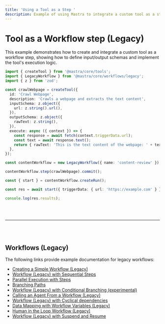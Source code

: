 ```yaml
---
title: 'Using a Tool as a Step '
description: Example of using Mastra to integrate a custom tool as a step in a legacy workflow.
---
```


# Tool as a Workflow step (Legacy)

This example demonstrates how to create and integrate a custom tool as a workflow step, showing how to define input/output schemas and implement the tool's execution logic.

```ts showLineNumbers copy
import { createTool } from '@mastra/core/tools';
import { LegacyWorkflow } from '@mastra/core/workflows/legacy';
import { z } from 'zod';

const crawlWebpage = createTool({
  id: 'Crawl Webpage',
  description: 'Crawls a webpage and extracts the text content',
  inputSchema: z.object({
    url: z.string().url(),
  }),
  outputSchema: z.object({
    rawText: z.string(),
  }),
  execute: async ({ context }) => {
    const response = await fetch(context.triggerData.url);
    const text = await response.text();
    return { rawText: 'This is the text content of the webpage: ' + text };
  },
});

const contentWorkflow = new LegacyWorkflow({ name: 'content-review' });

contentWorkflow.step(crawlWebpage).commit();

const { start } = contentWorkflow.createRun();

const res = await start({ triggerData: { url: 'https://example.com' } });

console.log(res.results);
```

<br />
<br />
<hr className="dark:border-[#404040] border-gray-300" />
<br />
<br />
<GithubLink
  link={
    "https://github.com/mastra-ai/mastra/blob/main/examples/basics/workflows-legacy/tool-as-workflow-step"
  }
/>

## Workflows (Legacy)

The following links provide example documentation for legacy workflows:

- [Creating a Simple Workflow (Legacy)](/docs/examples/workflows_legacy/creating-a-workflow)
- [Workflow (Legacy) with Sequential Steps](/docs/examples/workflows_legacy/sequential-steps)
- [Parallel Execution with Steps](/docs/examples/workflows_legacy/parallel-steps)
- [Branching Paths](/docs/examples/workflows_legacy/branching-paths)
- [Workflow (Legacy) with Conditional Branching (experimental)](/docs/examples/workflows_legacy/conditional-branching)
- [Calling an Agent From a Workflow (Legacy)](/docs/examples/workflows_legacy/calling-agent)
- [Workflow (Legacy) with Cyclical dependencies](/docs/examples/workflows_legacy/cyclical-dependencies)
- [Data Mapping with Workflow Variables (Legacy)](/docs/examples/workflows_legacy/workflow-variables)
- [Human in the Loop Workflow (Legacy)](/docs/examples/workflows_legacy/human-in-the-loop)
- [Workflow (Legacy) with Suspend and Resume](/docs/examples/workflows_legacy/suspend-and-resume)
